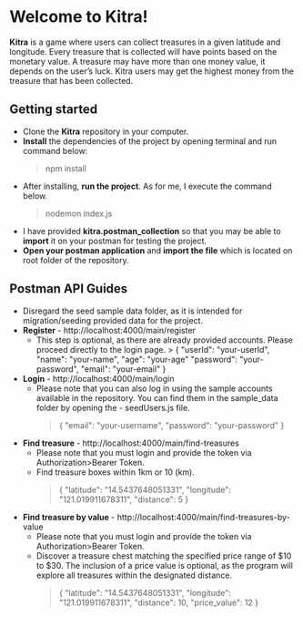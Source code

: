 # Welcome to Kitra!

**Kitra** is a game where users can collect treasures in a given latitude and longitude. Every treasure that is collected will have points based on the monetary value. A treasure may have more than one money value, it depends on the user’s luck. Kitra users may get the highest money from the treasure that has been collected.

## Getting started

- Clone the **Kitra** repository in your computer.
- **Install** the dependencies of the project by opening terminal and run command below:
  > npm install
- After installing, **run the project**. As for me, I execute the command below.
  > nodemon index.js
- I have provided **kitra.postman_collection** so that you may be able to **import** it on your postman for testing the project.
- **Open your postman application** and **import the file** which is located on root folder of the repository.

## Postman API Guides

- Disregard the seed sample data folder, as it is intended for migration/seeding provided data for the project.
- **Register** - http://localhost:4000/main/register
  - This step is optional, as there are already provided accounts. Please proceed directly to the login page. > {
    "userId": "your-userId",
    "name": "your-name",
    "age": "your-age"
    "password": "your-password",
    "email": "your-email"
    }
- **Login** - http://localhost:4000/main/login
  - Please note that you can also log in using the sample accounts available in the repository. You can find them in the sample_data folder by opening the - seedUsers.js file.
    > {
        "email": "your-username",
        "password": "your-password"
    }
- **Find treasure** - http://localhost:4000/main/find-treasures
  - Please note that you must login and provide the token via Authorization>Bearer Token.
  - Find treasure boxes within 1km or 10 (km).
    > {
    > "latitude": "14.5437648051331",
    > "longitude": "121.019911678311",
    > "distance": 5
    > }
- **Find treasure by value** - http://localhost:4000/main/find-treasures-by-value
  - Please note that you must login and provide the token via Authorization>Bearer Token.
  - Discover a treasure chest matching the specified price range of $10 to $30. The inclusion of a price value is optional, as the program will explore all treasures within the designated distance.
    > {
    > "latitude": "14.5437648051331",
    > "longitude": "121.019911678311",
    > "distance": 10,
    > "price_value": 12
    > }
